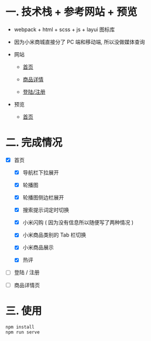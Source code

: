# 一. 技术栈 + 参考网站 + 预览

- webpack + html + scss + js + layui 图标库

- 因为小米商城直接分了 PC 端和移动端, 所以没做媒体查询

- 网站

  - [首页](https://www.mi.com/html/index.html)

  - [商品详情](https://www.mi.com/shop/buy/detail?product_id=16536&selected=16536&pClass=p)

  - [登陆/注册](https://account.xiaomi.com/fe/service/login/password?_qrsize=180&sid=mi_eshop&qs=%253Fcallback%253Dhttp%25253A%25252F%25252Forder.mi.com%25252Flogin%25252Fcallback%25253Ffollowup%25253Dhttps%2525253A%2525252F%2525252Fwww.mi.com%2525252Fhtml%2525252Findex.html%252526sign%25253DNDdlM2NlOWE1ZDQ3OTkzYzEyMTAwYzkyZmJiOWM2MWRhODQyYmRiNQ%25252C%25252C%2526sid%253Dmi_eshop%2526_qrsize%253D180&callback=http%3A%2F%2Forder.mi.com%2Flogin%2Fcallback%3Ffollowup%3Dhttps%253A%252F%252Fwww.mi.com%252Fhtml%252Findex.html%26sign%3DNDdlM2NlOWE1ZDQ3OTkzYzEyMTAwYzkyZmJiOWM2MWRhODQyYmRiNQ%2C%2C&_sign=6QDyDJ2UK9XUMolQwYhGpiS8L7U%3D&serviceParam=%7B%22checkSafePhone%22%3Afalse%2C%22checkSafeAddress%22%3Afalse%2C%22lsrp_score%22%3A0.0%7D&showActiveX=false&theme=&needTheme=false&bizDeviceType=&_locale=zh_CN)

- 预览
  - [首页]()

  

# 二. 完成情况

- [x] 首页

  - [x] 导航栏下拉展开

  - [x] 轮播图

  - [x] 轮播图侧边栏展开

  - [x] 搜索提示词定时切换

  - [x] 小米闪购 ( 因为没有信息所以随便写了两种情况 )

  - [x] 小米商品类别的 Tab 栏切换

  - [x] 小米商品展示

  - [x] 热评

- [ ] 登陆 / 注册

- [ ] 商品详情页

# 三. 使用

```js
npm install
npm run serve
```

